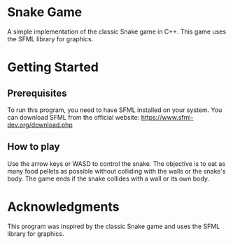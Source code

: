 # Snake Game
A simple implementation of the classic Snake game in C++. This game uses the SFML library for graphics.

# Getting Started
## Prerequisites
To run this program, you need to have SFML installed on your system. You can download SFML from the official website: https://www.sfml-dev.org/download.php

## How to play
Use the arrow keys or WASD to control the snake. The objective is to eat as many food pellets as possible without colliding with the walls or the snake's body. The game ends if the snake collides with a wall or its own body.

# Acknowledgments
This program was inspired by the classic Snake game and uses the SFML library for graphics.
